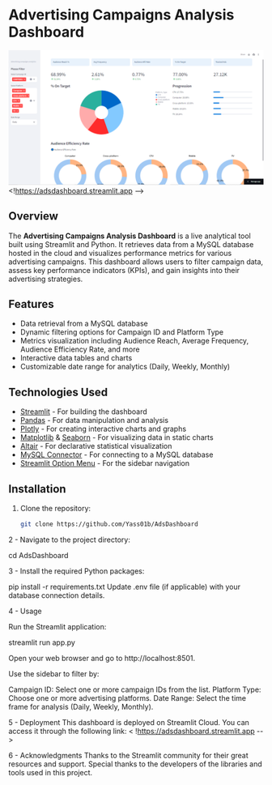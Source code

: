 # Advertising Campaigns Analysis Dashboard

![Dashboard Screenshot](images/Screenshot.png)  <!https://adsdashboard.streamlit.app -->

## Overview

The **Advertising Campaigns Analysis Dashboard** is a live analytical tool built using Streamlit and Python. It retrieves data from a MySQL database hosted in the cloud and visualizes performance metrics for various advertising campaigns. This dashboard allows users to filter campaign data, assess key performance indicators (KPIs), and gain insights into their advertising strategies.

## Features

- Data retrieval from a MySQL database
- Dynamic filtering options for Campaign ID and Platform Type
- Metrics visualization including Audience Reach, Average Frequency, Audience Efficiency Rate, and more
- Interactive data tables and charts
- Customizable date range for analytics (Daily, Weekly, Monthly)

## Technologies Used

- [Streamlit](https://streamlit.io/) - For building the dashboard
- [Pandas](https://pandas.pydata.org/) - For data manipulation and analysis
- [Plotly](https://plotly.com/python/) - For creating interactive charts and graphs
- [Matplotlib](https://matplotlib.org/) & [Seaborn](https://seaborn.pydata.org/) - For visualizing data in static charts
- [Altair](https://altair-viz.github.io/) - For declarative statistical visualization
- [MySQL Connector](https://dev.mysql.com/doc/connector-python/en/) - For connecting to a MySQL database
- [Streamlit Option Menu](https://streamlit-option-menu.streamlitapp.com/) - For the sidebar navigation

## Installation

1. Clone the repository:
   ```bash
   git clone https://github.com/Yass01b/AdsDashboard

2 - Navigate to the project directory:

cd AdsDashboard

3 - Install the required Python packages:

pip install -r requirements.txt
Update .env file (if applicable) with your database connection details.

4 - Usage

Run the Streamlit application:

streamlit run app.py

Open your web browser and go to http://localhost:8501.

Use the sidebar to filter by:

Campaign ID: Select one or more campaign IDs from the list.
Platform Type: Choose one or more advertising platforms.
Date Range: Select the time frame for analysis (Daily, Weekly, Monthly).


5 - Deployment
This dashboard is deployed on Streamlit Cloud. You can access it through the following link: < !https://adsdashboard.streamlit.app -->


6 - Acknowledgments
Thanks to the Streamlit community for their great resources and support.
Special thanks to the developers of the libraries and tools used in this project.